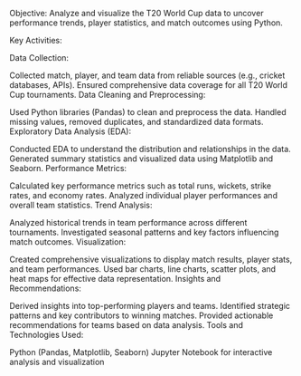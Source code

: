 Objective:
Analyze and visualize the T20 World Cup data to uncover performance trends, player statistics, and match outcomes using Python.

Key Activities:

Data Collection:

Collected match, player, and team data from reliable sources (e.g., cricket databases, APIs).
Ensured comprehensive data coverage for all T20 World Cup tournaments.
Data Cleaning and Preprocessing:

Used Python libraries (Pandas) to clean and preprocess the data.
Handled missing values, removed duplicates, and standardized data formats.
Exploratory Data Analysis (EDA):

Conducted EDA to understand the distribution and relationships in the data.
Generated summary statistics and visualized data using Matplotlib and Seaborn.
Performance Metrics:

Calculated key performance metrics such as total runs, wickets, strike rates, and economy rates.
Analyzed individual player performances and overall team statistics.
Trend Analysis:

Analyzed historical trends in team performance across different tournaments.
Investigated seasonal patterns and key factors influencing match outcomes.
Visualization:

Created comprehensive visualizations to display match results, player stats, and team performances.
Used bar charts, line charts, scatter plots, and heat maps for effective data representation.
Insights and Recommendations:

Derived insights into top-performing players and teams.
Identified strategic patterns and key contributors to winning matches.
Provided actionable recommendations for teams based on data analysis.
Tools and Technologies Used:

Python (Pandas, Matplotlib, Seaborn)
Jupyter Notebook for interactive analysis and visualization

